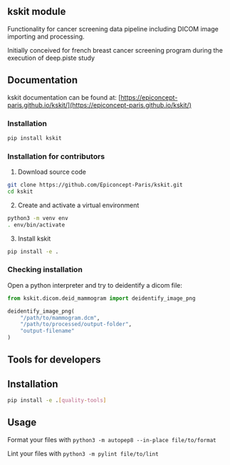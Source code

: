 ## kskit module

Functionality for cancer screening data pipeline including DICOM image importing and processing.

Initially conceived for french breast cancer screening program during the execution of deep.piste study

## Documentation

kskit documentation can be found at: [https://epiconcept-paris.github.io/kskit/](https://epiconcept-paris.github.io/kskit/)

### Installation

```bash
pip install kskit
```

### Installation for contributors

1. Download source code

```bash
git clone https://github.com/Epiconcept-Paris/kskit.git
cd kskit
```

2. Create and activate a virtual environment

```bash
python3 -m venv env
. env/bin/activate
```

3. Install kskit

```bash
pip install -e .
```

### Checking installation

Open a python interpreter and try to deidentify a dicom file:
```python
from kskit.dicom.deid_mammogram import deidentify_image_png

deidentify_image_png(
    "/path/to/mammogram.dcm",
    "/path/to/processed/output-folder",
    "output-filename"
)
```
## Tools for developers

## Installation

```bash
pip install -e .[quality-tools]
```

## Usage

Format your files with `python3 -m autopep8 --in-place file/to/format`

Lint your files with `python3 -m pylint file/to/lint`
